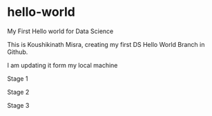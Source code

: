 # hello-world
My First Hello world for Data Science

This is Koushikinath Misra, creating my first DS Hello World Branch in Github.


I am updating it form my local machine

Stage 1


Stage 2


Stage 3